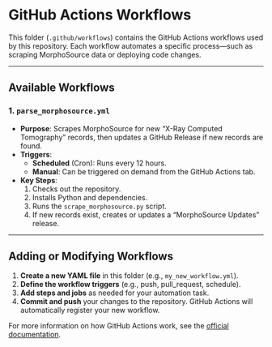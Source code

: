 # GitHub Actions Workflows

This folder (`.github/workflows`) contains the GitHub Actions workflows used by this repository. Each workflow automates a specific process—such as scraping MorphoSource data or deploying code changes.

---

## Available Workflows

### 1. `parse_morphosource.yml`
- **Purpose**: Scrapes MorphoSource for new “X-Ray Computed Tomography” records, then updates a GitHub Release if new records are found.
- **Triggers**:
  - **Scheduled** (Cron): Runs every 12 hours.
  - **Manual**: Can be triggered on demand from the GitHub Actions tab.
- **Key Steps**:
  1. Checks out the repository.
  2. Installs Python and dependencies.
  3. Runs the `scrape_morphosource.py` script.
  4. If new records exist, creates or updates a “MorphoSource Updates” release.

---

## Adding or Modifying Workflows
1. **Create a new YAML file** in this folder (e.g., `my_new_workflow.yml`).
2. **Define the workflow triggers** (e.g., push, pull_request, schedule).
3. **Add steps and jobs** as needed for your automation task.
4. **Commit and push** your changes to the repository. GitHub Actions will automatically register your new workflow.

For more information on how GitHub Actions work, see the [official documentation](https://docs.github.com/actions).

